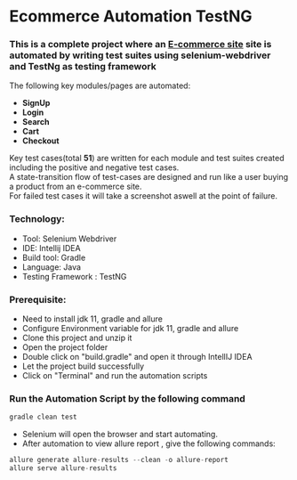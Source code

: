 # Ecommerce Automation TestNG

### This is a complete project where an [E-commerce site](http://automationpractice.com/) site is automated by writing test suites using selenium-webdriver and TestNg as testing framework

The following key modules/pages are automated:


- **SignUp**
- **Login**
- **Search**
- **Cart**
- **Checkout**</br>

Key test cases(total **51**) are written for each module and test suites created including the positive and negative test cases.</br>A state-transition flow of test-cases are designed and run like a user buying a product from an e-commerce site.</br>
For failed test cases it will take a screenshot aswell at the point of failure.

### Technology: </br>

- Tool: Selenium Webdriver
- IDE: Intellij IDEA
- Build tool: Gradle
- Language: Java
- Testing Framework : TestNG

### Prerequisite: </br>

- Need to install jdk 11, gradle and allure
- Configure Environment variable for jdk 11, gradle and allure
- Clone this project and unzip it
- Open the project folder
- Double click on "build.gradle" and open it through IntellIJ IDEA
- Let the project build successfully
- Click on "Terminal" and run the automation scripts

### Run the Automation Script by the following command

```java
gradle clean test
```

- Selenium will open the browser and start automating.
- After automation to view allure report , give the following commands:

```java
allure generate allure-results --clean -o allure-report
allure serve allure-results
```
